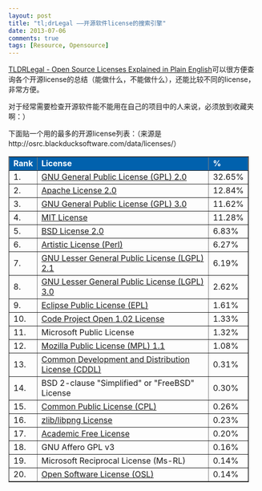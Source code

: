 ```yaml
---
layout: post
title: "tl;drLegal ——开源软件license的搜索引擎"
date: 2013-07-06
comments: true
tags: [Resource, Opensource]
---
```

<p><a href="http://www.tldrlegal.com/">TLDRLegal - Open Source Licenses Explained in Plain English</a>可以很方便查询各个开源license的总结（能做什么，不能做什么），还能比较不同的license，非常方便。</p>
<p>对于经常需要检查开源软件能不能用在自己的项目中的人来说，必须放到收藏夹啊：）</p>
<p>下面贴一个用的最多的开源license列表：（来源是http://osrc.blackducksoftware.com/data/licenses/）</p>
<table style="width: 480px;" border="1" cellspacing="1" cellpadding="3">
<tbody>
<tr>
<td bgcolor="#0161ad"><strong><span style="color: #ffffff;">Rank</span></strong></td>
<td bgcolor="#0161ad"><strong><span style="color: #ffffff;">License</span></strong></td>
<td bgcolor="#0161ad"><strong><span style="color: #ffffff;">%</span></strong></td>
</tr>
<tr>
<td>1.</td>
<td><a href="http://www.gnu.org/licenses/gpl-2.0.html" target="_blank">GNU General Public License (GPL) 2.0</a></td>
<td>32.65%</td>
</tr>
<tr>
<td>2.</td>
<td><a href="http://www.apache.org/licenses/LICENSE-2.0" target="_blank">Apache License 2.0</a></td>
<td>12.84%</td>
</tr>
<tr>
<td>3.</td>
<td><a href="http://www.gnu.org/licenses/gpl-3.0.html" target="_blank">GNU General Public License (GPL) 3.0</a></td>
<td>11.62%</td>
</tr>
<tr>
<td>4.</td>
<td><a href="http://www.opensource.org/licenses/mit-license.php" target="_blank">MIT License</a></td>
<td>11.28%</td>
</tr>
<tr>
<td>5.</td>
<td><a href="http://www.opensource.org/licenses/bsd-license.php" target="_blank">BSD License 2.0</a></td>
<td>6.83%</td>
</tr>
<tr>
<td>6.</td>
<td><a href="http://www.opensource.org/licenses/artistic-license.php" target="_blank">Artistic License (Perl)</a></td>
<td>6.27%</td>
</tr>
<tr>
<td>7.</td>
<td><a href="http://www.gnu.org/licenses/lgpl-2.1.html" target="_blank">GNU Lesser General Public License (LGPL) 2.1</a></td>
<td>6.19%</td>
</tr>
<tr>
<td>8.</td>
<td><a href="http://www.gnu.org/licenses/lgpl-3.0.html" target="_blank">GNU Lesser General Public License (LGPL) 3.0</a></td>
<td>2.62%</td>
</tr>
<tr>
<td>9.</td>
<td><a href="http://www.eclipse.org/legal/epl-v10.html" target="_blank">Eclipse Public License (EPL)</a></td>
<td>1.61%</td>
</tr>
<tr>
<td>10.</td>
<td><a href="http://www.codeproject.com/info/cpol10.aspx" target="_blank">Code Project Open 1.02 License</a></td>
<td>1.33%</td>
</tr>
<tr>
<td>11.</td>
<td>Microsoft Public License</td>
<td>1.32%</td>
</tr>
<tr>
<td>12.</td>
<td><a href="http://www.mozilla.org/MPL/MPL-1.1.html" target="_blank">Mozilla Public License (MPL) 1.1</a></td>
<td>1.08%</td>
</tr>
<tr>
<td>13.</td>
<td><a href="http://www.opensource.org/licenses/cddl1.php" target="_blank">Common Development and Distribution License (CDDL)</a></td>
<td>0.31%</td>
</tr>
<tr>
<td>14.</td>
<td>BSD 2-clause "Simplified" or "FreeBSD" License</td>
<td>0.30%</td>
</tr>
<tr>
<td>15.</td>
<td><a href="http://www.opensource.org/licenses/cpl1.0.php" target="_blank">Common Public License (CPL)</a></td>
<td>0.26%</td>
</tr>
<tr>
<td>16.</td>
<td><a href="http://www.opensource.org/licenses/zlib-license.php" target="_blank">zlib/libpng License</a></td>
<td>0.23%</td>
</tr>
<tr>
<td>17.</td>
<td><a href="http://www.opensource.org/licenses/academic.php" target="_blank">Academic Free License</a></td>
<td>0.20%</td>
</tr>
<tr>
<td>18.</td>
<td>GNU Affero GPL v3</td>
<td>0.16%</td>
</tr>
<tr>
<td>19.</td>
<td>Microsoft Reciprocal License (Ms-RL)</td>
<td>0.14%</td>
</tr>
<tr>
<td>20.</td>
<td><a href="http://www.opensource.org/licenses/osl-3.0.php" target="_blank">Open Software License (OSL)</a></td>
<td>0.14%</td>
</tr>
</tbody>
</table>